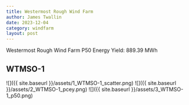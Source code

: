 ```yaml
---
title: Westermost Rough Wind Farm
author: James Twallin
date: 2023-12-04
category: windfarm
layout: post
---
```

Westermost Rough Wind Farm P50 Energy Yield: 889.39 MWh

WTMSO-1
-------------
![]({{ site.baseurl }}/assets/1_WTMSO-1_scatter.png)
![]({{ site.baseurl }}/assets/2_WTMSO-1_pcey.png)
![]({{ site.baseurl }}/assets/3_WTMSO-1_p50.png)

